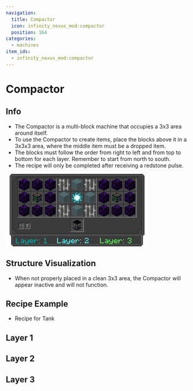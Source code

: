 ```yaml
---
navigation:
  title: Compactor
  icon: infinity_nexus_mod:compactor
  position: 164
categories:
  - machines
item_ids:
  - infinity_nexus_mod:compactor
---
```


# Compactor

## Info
- The Compactor is a multi-block machine that occupies a 3x3 area around itself.
- To use the Compactor to create items, place the blocks above it in a 3x3x3 area, where the middle item must be a dropped item.
- The blocks must follow the order from right to left and from top to bottom for each layer. Remember to start from north to south.
- The recipe will only be completed after receiving a redstone pulse.

![Recipe](assets/compactor_gui.png)

## Structure Visualization

- When not properly placed in a clean 3x3 area, the Compactor will appear inactive and will not function.

<GameScene zoom="4">
  <ImportStructure src="structures/compactor_layer_0.nbt" />
</GameScene>

## Recipe Example
- Recipe for Tank

## Layer 1
<GameScene zoom="3">
  <ImportStructure src="structures/compactor_layer_1.nbt" />
</GameScene>

## Layer 2
<GameScene zoom="3">
  <ImportStructure src="structures/compactor_layer_2.nbt" />
</GameScene>

## Layer 3
<GameScene zoom="3">
  <ImportStructure src="structures/compactor_layer_3.nbt" />
</GameScene>

